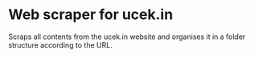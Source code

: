 # Web scraper for ucek.in

Scraps all contents from the ucek.in website and organises it in a folder structure according to the URL.
